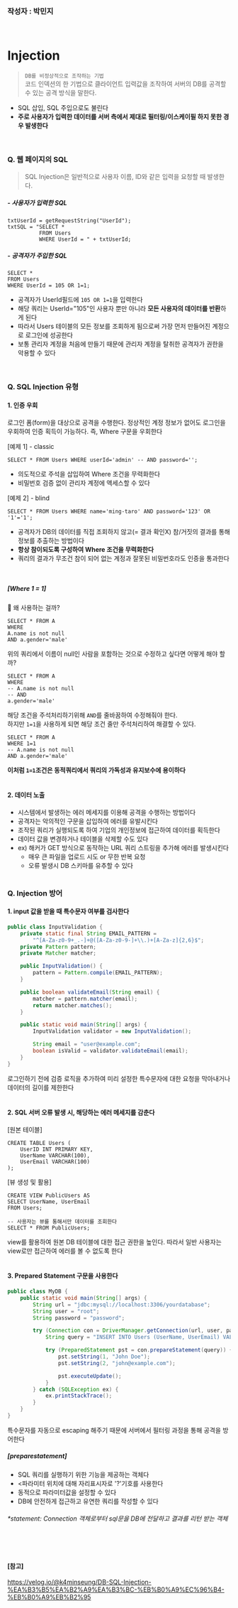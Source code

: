 ### 작성자 : 박민지
<br>

# Injection
> `DB를 비정상적으로 조작하는 기법`<br>
> 코드 인덱션의 한 기법으로 클라이언트 입력값을 조작하여 서버의 DB를 공격할 수 있는 공격 방식을 말한다.

- SQL 삽입, SQL 주입으로도 불린다
- **주로 사용자가 입력한 데이터를 서버 측에서 제대로 필터링/이스케이필 하지 못한 경우 발생한다**
<br>

### Q. 웹 페이지의 SQL
> SQL Injection은 일반적으로 사용자 이름, ID와 같은 입력을 요청할 때 발생한다.

##### - 사용자가 입력한 SQL
```
txtUserId = getRequestString("UserId"); 
txtSQL = "SELECT *
          FROM Users 
          WHERE UserId = " + txtUserId;
```
##### - 공격자가 주입한 SQL
```
SELECT *
FROM Users
WHERE UserId = 105 OR 1=1;
```

- 공격자가 UserId필드에 `105 OR 1=1`을 입력한다
- 해당 쿼리는 UserId="105"인 사용자 뿐만 아니라 **모든 사용자의 데이터를 반환**하게 된다
- 따라서 Users 테이블의 모든 정보를 조회하게 됨으로써 가장 먼저 만들어진 계정으로 로그인에 성공한다
- 보통 관리자 계정을 처음에 만들기 때문에 관리자 계정을 탈취한 공격자가 권한을 악용할 수 있다
<br>

### Q. SQL Injection 유형

#### 1. 인증 우회
로그인 폼(form)을 대상으로 공격을 수행한다. 정상적인 계정 정보가 없어도 로그인을 우회하여 인증 획득이 가능하다. 즉, Where 구문을 우회한다

[예제 1] - classic
```
SELECT * FROM Users WHERE userId='admin' -- AND password='';
```
- 의도적으로 주석을 삽입하여 Where 조건을 무력화한다
- 비밀번호 검증 없이 관리자 계정에 액세스할 수 있다

[예제 2] - blind
```
SELECT * FROM Users WHERE name='ming-taro' AND password='123' OR '1'='1';
```
- 공격자가 DB의 데이터를 직접 조회하지 않고(= 결과 확인X) 참/거짓의 결과를 통해 정보를 추출하는 방법이다
- **항상 참이되도록 구성하여 Where 조건을 무력화한다**
- 쿼리의 결과가 무조건 참이 되어 없는 계정과 잘못된 비밀번호라도 인증을 통과한다
<br>

##### [Where 1 = 1]
🧐 왜 사용하는 걸까?
```
SELECT * FROM A
WHERE
A.name is not null
AND a.gender='male'
```
위의 쿼리에서 이름이 null인 사람을 포함하는 것으로 수정하고 싶다면 어떻게 해야 할까?
```
SELECT * FROM A
WHERE
-- A.name is not null
-- AND
a.gender='male'
```
해당 조건을 주석처리하기위해 `AND`를 줄바꿈하여 수정해줘야 한다.<br>
하지만 `1=1`을 사용하게 되면 해당 조건 줄만 주석처리하여 해결할 수 있다.
```
SELECT * FROM A
WHERE 1=1
-- A.name is not null
AND a.gender='male'
```
**이처럼 `1=1`조건은 동적쿼리에서 쿼리의 가독성과 유지보수에 용이하다**
<br><br>

#### 2. 데이터 노출
- 시스템에서 발생하는 에러 메세지를 이용해 공격을 수행하는 방법이다
- 공격자는 악의적인 구문을 삽입하여 에러를 유발시킨다
- 조작된 쿼리가 실행되도록 하여 기업의 개인정보에 접근하여 데이터를 획득한다
- 데이터 값을 변경하거나 테이블을 삭제할 수도 있다
- ex) 해커가 GET 방식으로 동작하는 URL 쿼리 스트링을 추가해 에러를 발생시킨다
  - 매우 큰 파일을 업로드 시도 or 무한 반복 요청
  - 오류 발생시 DB 스키마를 유추할 수 있다
<br><br>

### Q. Injection 방어
#### 1. input 값을 받을 때 특수문자 여부를 검사한다
```java
public class InputValidation {
    private static final String EMAIL_PATTERN = 
        "^[A-Za-z0-9+_.-]+@([A-Za-z0-9-]+\\.)+[A-Za-z]{2,6}$";
    private Pattern pattern;
    private Matcher matcher;

    public InputValidation() {
        pattern = Pattern.compile(EMAIL_PATTERN);
    }

    public boolean validateEmail(String email) {
        matcher = pattern.matcher(email);
        return matcher.matches();
    }

    public static void main(String[] args) {
        InputValidation validator = new InputValidation();

        String email = "user@example.com";
        boolean isValid = validator.validateEmail(email);
    }
}
```
로그인하기 전에 검증 로직을 추가하여 미리 설정한 특수문자에 대한 요청을 막아내거나 데이터의 길이를 제한한다
<br><br>

#### 2. SQL 서버 오류 발생 시, 해당하는 에러 메세지를 감춘다
[원본 테이블]
```
CREATE TABLE Users (
    UserID INT PRIMARY KEY,
    UserName VARCHAR(100),
    UserEmail VARCHAR(100)
);
```
[뷰 생성 및 활용]
```
CREATE VIEW PublicUsers AS
SELECT UserName, UserEmail
FROM Users;

-- 사용자는 뷰를 통해서만 데이터를 조회한다
SELECT * FROM PublicUsers;
```
view를 활용하여 원본 DB 테이블에 대한 접근 권한을 높인다. 따라서 일반 사용자는 view로만 접근하여 에러를 볼 수 없도록 한다
<br><br>

#### 3. Prepared Statement 구문을 사용한다
```java
public class MyDB {
    public static void main(String[] args) {
        String url = "jdbc:mysql://localhost:3306/yourdatabase";
        String user = "root";
        String password = "password";

        try (Connection con = DriverManager.getConnection(url, user, password)) {
            String query = "INSERT INTO Users (UserName, UserEmail) VALUES (?, ?)";

            try (PreparedStatement pst = con.prepareStatement(query)) {
                pst.setString(1, "John Doe");
                pst.setString(2, "john@example.com");

                pst.executeUpdate();
            }
        } catch (SQLException ex) {
            ex.printStackTrace();
        }
    }
}
```
특수문자를 자동으로 escaping 해주기 때문에 서버에서 필터링 과정을 통해 공격을 방어한다

##### [preparestatement]
- SQL 쿼리를 실행하기 위한 기능을 제공하는 객체다
- <파라미터 위치에 대해 자리표시자로 '?'기호를 사용한다
- 동적으로 파라미터값을 설정할 수 있다
- DB에 안전하게 접근하고 유연한 쿼리를 작성할 수 있다
###### *statement: Connection 객체로부터 sql문을 DB에 전달하고 결과를 리턴 받는 객체</h6>
<br><br>
          
#### [참고]
https://velog.io/@k4minseung/DB-SQL-Injection-%EA%B3%B5%EA%B2%A9%EA%B3%BC-%EB%B0%A9%EC%96%B4-%EB%B0%A9%EB%B2%95
